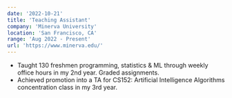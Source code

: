 ```yaml
---
date: '2022-10-21'
title: 'Teaching Assistant'
company: 'Minerva University'
location: 'San Francisco, CA'
range: 'Aug 2022 - Present'
url: 'https://www.minerva.edu/'
---
```


- Taught 130 freshmen programming, statistics & ML through weekly office hours in my 2nd year. Graded assignments.
- Achieved promotion into a TA for CS152: Artificial Intelligence Algorithms concentration class in my 3rd year.

